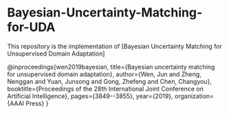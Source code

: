 # Bayesian-Uncertainty-Matching-for-UDA

This repository is the implementation of [Bayesian Uncertainty Matching for Unsupervised Domain Adaptation]

@inproceedings{wen2019bayesian,
  title={Bayesian uncertainty matching for unsupervised domain adaptation},
  author={Wen, Jun and Zheng, Nenggan and Yuan, Junsong and Gong, Zhefeng and Chen, Changyou},
  booktitle={Proceedings of the 28th International Joint Conference on Artificial Intelligence},
  pages={3849--3855},
  year={2019},
  organization={AAAI Press}
}
